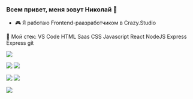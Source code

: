 ### Всем привет, меня зовут Николай 👋

- 🎮 Я работаю Frontend-раазработчиком в Crazy.Studio

🔨 Мой стек:
VS Code HTML Saas CSS Javascript React NodeJS Express Express git

![](https://github-profile-summary-cards.vercel.app/api/cards/profile-details?username=NikolayDimitriev&theme=solarized_dark)

![](https://github-profile-summary-cards.vercel.app/api/cards/most-commit-language?username=NikolayDimitriev&theme=solarized_dark) ![](https://github-profile-summary-cards.vercel.app/api/cards/repos-per-language?username=NikolayDimitriev&theme=solarized_dark)

![](https://github-profile-summary-cards.vercel.app/api/cards/stats?username=NikolayDimitriev&theme=solarized_dark) ![](https://github-profile-summary-cards.vercel.app/api/cards/productive-time?username=NikolayDimitriev&theme=solarized_dark)

![](https://komarev.com/ghpvc/?username=NikolayDimitriev)

